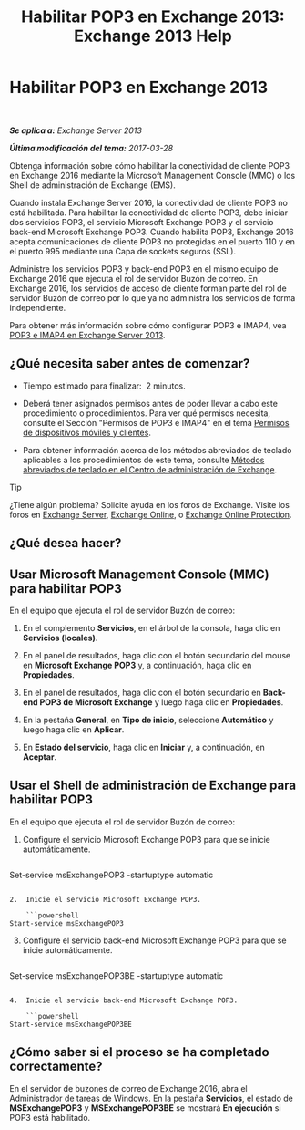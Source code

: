 ﻿---
title: 'Habilitar POP3 en Exchange 2013: Exchange 2013 Help'
TOCTitle: Habilitar POP3
ms:assetid: e226a5f1-429d-4046-b925-da6cc151709e
ms:mtpsurl: https://technet.microsoft.com/es-es/library/Bb124934(v=EXCHG.150)
ms:contentKeyID: 49895974
ms.date: 04/23/2018
mtps_version: v=EXCHG.150
ms.translationtype: HT
---

# Habilitar POP3 en Exchange 2013

 

_**Se aplica a:** Exchange Server 2013_

_**Última modificación del tema:** 2017-03-28_

Obtenga información sobre cómo habilitar la conectividad de cliente POP3 en Exchange 2016 mediante la Microsoft Management Console (MMC) o los Shell de administración de Exchange (EMS).

Cuando instala Exchange Server 2016, la conectividad de cliente POP3 no está habilitada. Para habilitar la conectividad de cliente POP3, debe iniciar dos servicios POP3, el servicio Microsoft Exchange POP3 y el servicio back-end Microsoft Exchange POP3. Cuando habilita POP3, Exchange 2016 acepta comunicaciones de cliente POP3 no protegidas en el puerto 110 y en el puerto 995 mediante una Capa de sockets seguros (SSL).

Administre los servicios POP3 y back-end POP3 en el mismo equipo de Exchange 2016 que ejecuta el rol de servidor Buzón de correo. En Exchange 2016, los servicios de acceso de cliente forman parte del rol de servidor Buzón de correo por lo que ya no administra los servicios de forma independiente.

Para obtener más información sobre cómo configurar POP3 e IMAP4, vea [POP3 e IMAP4 en Exchange Server 2013](pop3-and-imap4-in-exchange-server-2013-exchange-2013-help.md).

## ¿Qué necesita saber antes de comenzar?

  - Tiempo estimado para finalizar:  2 minutos.

  - Deberá tener asignados permisos antes de poder llevar a cabo este procedimiento o procedimientos. Para ver qué permisos necesita, consulte el Sección "Permisos de POP3 e IMAP4" en el tema [Permisos de dispositivos móviles y clientes](clients-and-mobile-devices-permissions-exchange-2013-help.md).

  - Para obtener información acerca de los métodos abreviados de teclado aplicables a los procedimientos de este tema, consulte [Métodos abreviados de teclado en el Centro de administración de Exchange](keyboard-shortcuts-in-the-exchange-admin-center-exchange-online-protection-help.md).


> [!TIP]
> ¿Tiene algún problema? Solicite ayuda en los foros de Exchange. Visite los foros en <A href="https://go.microsoft.com/fwlink/p/?linkid=60612">Exchange Server</A>, <A href="https://go.microsoft.com/fwlink/p/?linkid=267542">Exchange Online</A>, o <A href="https://go.microsoft.com/fwlink/p/?linkid=285351">Exchange Online Protection</A>.



## ¿Qué desea hacer?

## Usar Microsoft Management Console (MMC) para habilitar POP3

En el equipo que ejecuta el rol de servidor Buzón de correo:

1.  En el complemento **Servicios**, en el árbol de la consola, haga clic en **Servicios (locales)**.

2.  En el panel de resultados, haga clic con el botón secundario del mouse en **Microsoft Exchange POP3** y, a continuación, haga clic en **Propiedades**.

3.  En el panel de resultados, haga clic con el botón secundario en **Back-end POP3 de Microsoft Exchange** y luego haga clic en **Propiedades**.

4.  En la pestaña **General**, en **Tipo de inicio**, seleccione **Automático** y luego haga clic en **Aplicar**.

5.  En **Estado del servicio**, haga clic en **Iniciar** y, a continuación, en **Aceptar**.

## Usar el Shell de administración de Exchange para habilitar POP3

En el equipo que ejecuta el rol de servidor Buzón de correo:

1.  Configure el servicio Microsoft Exchange POP3 para que se inicie automáticamente.
    
    ```powershell
Set-service msExchangePOP3 -startuptype automatic
```

2.  Inicie el servicio Microsoft Exchange POP3.
    
    ```powershell
Start-service msExchangePOP3
```

3.  Configure el servicio back-end Microsoft Exchange POP3 para que se inicie automáticamente.
    
    ```powershell
Set-service msExchangePOP3BE -startuptype automatic
```

4.  Inicie el servicio back-end Microsoft Exchange POP3.
    
    ```powershell
Start-service msExchangePOP3BE
```

## ¿Cómo saber si el proceso se ha completado correctamente?

En el servidor de buzones de correo de Exchange 2016, abra el Administrador de tareas de Windows. En la pestaña **Servicios**, el estado de **MSExchangePOP3** y **MSExchangePOP3BE** se mostrará **En ejecución** si POP3 está habilitado.

